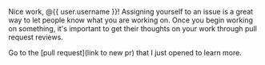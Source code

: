 Nice work, @{{ user.username }}! Assigning yourself to an issue is a great way to let people know what you are working on. Once you begin working on something, it's important to get their thoughts on your work through pull request reviews.

Go to the [pull request](link to new pr) that I just opened to learn more.
